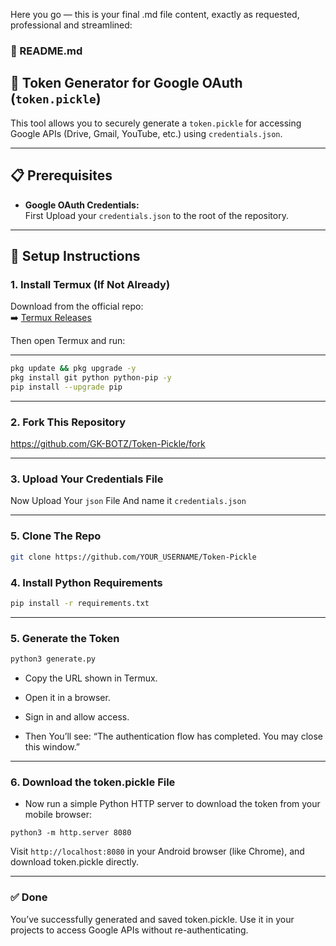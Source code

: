 Here you go — this is your final .md file content, exactly as requested, professional and streamlined:

### 🔽 README.md

## 🔐 Token Generator for Google OAuth (`token.pickle`)

This tool allows you to securely generate a `token.pickle` for accessing Google APIs (Drive, Gmail, YouTube, etc.) using `credentials.json`.

---

## 📋 Prerequisites

- **Google OAuth Credentials:**  
First Upload your `credentials.json` to the root of the repository.

---

## 🚀 Setup Instructions

### 1. Install Termux (If Not Already)

Download from the official repo:  
➡️ [Termux Releases](https://play.google.com/store/apps/details?id=com.termux)

Then open Termux and run:

--- 

``` bash
pkg update && pkg upgrade -y
pkg install git python python-pip -y
pip install --upgrade pip
```

---


### 2. Fork This Repository

https://github.com/GK-BOTZ/Token-Pickle/fork

---

### 3. Upload Your Credentials File
Now Upload Your `json` File And name it `credentials.json`

--- 

### 5. Clone The Repo
```bash
git clone https://github.com/YOUR_USERNAME/Token-Pickle
```

### 4. Install Python Requirements

```bash
pip install -r requirements.txt
```

---

### 5. Generate the Token

```bash
python3 generate.py
```

- Copy the URL shown in Termux.

- Open it in a browser.

- Sign in and allow access.

- Then You’ll see:
“The authentication flow has completed. You may close this window.”

---

### 6. Download the token.pickle File

- Now run a simple Python HTTP server to download the token from your mobile browser:

```
python3 -m http.server 8080
```
Visit `http://localhost:8080` in your Android browser (like Chrome), and download token.pickle directly.



---

### ✅ Done

You’ve successfully generated and saved token.pickle.
Use it in your projects to access Google APIs without re-authenticating.

